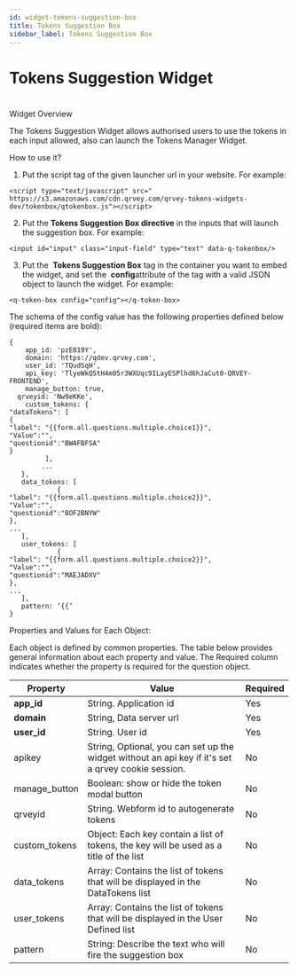 ```yaml
---
id: widget-tokens-suggestion-box
title: Tokens Suggestion Box
sidebar_label: Tokens Suggestion Box
---
```


# Tokens Suggestion Widget

#

Widget Overview

The Tokens Suggestion Widget allows authorised users to use the tokens in each input allowed, also can launch the Tokens Manager Widget.

How to use it?

1. Put the script tag of the given launcher url in your website. For example:

```
<script​ ​type="​text/javascript​" src="​https://s3.amazonaws.com/cdn.qrvey.com/qrvey-tokens-widgets-dev/tokenbox/qtokenbox.js​"></script>
```


2. Put the **Tokens Suggestion Box directive** in the inputs that will launch the suggestion box. For example:

```
<input id="input" class="input-field" type="text" data-q-tokenbox/>
```

3. Put the ​ **Tokens Suggestion Box** ​tag​ ​in the container you want to embed the widget, and set the ​ **config** ​attribute of the tag with a valid JSON object to launch the widget. For example:

```
<q-token-box config="config"></q-token-box>
```

The schema of the config value has the following properties defined below (required items are bold):

```
{ 
    app_id: ​'pzE019Y'​,
    domain: 'https://qdev.qrvey.com',
    user_id: ​'TQudSqH'​,
    api_key: 'TlyeWkQ5tH4m05r3WXUqc9ILayESPlhd6hJaCut0-QRVEY-FRONTEND',
    manage_button: true,
  qrveyid: 'Nw9eKKe',
    custom_tokens: {
"dataTokens": [ 
{
"label": "{{form.all.questions.multiple.choice1}}",
"Value":"",
"questionid":"BWAFBFSA"
}
 		 ],
		...
   },
   data_tokens: [
			{
"label": "{{form.all.questions.multiple.choice2}}",
"Value":"",
"questionid":"BOF2BNYW"
},
...
   ],
   user_tokens: [
			{
"label": "{{form.all.questions.multiple.choice2}}",
"Value":"",
"questionid":"MAEJADXV"
},
...
   ],
   pattern: ‘{{’
}
```

Properties and Values for Each Object:

Each object is defined by common properties. The table below provides general information about each property and value. The Required column indicates whether the property is required for the question object.

| **Property** | **Value** | **Required** |
| --- | --- | --- |
| **app\_id** | String. Application id | Yes |
| **domain** | String, Data server url | Yes |
| **user\_id** | String. User id | Yes |
| apikey | String, Optional, you can set up the widget without an api key if it&#39;s set a qrvey cookie session. | No |
| manage\_button | Boolean: show or hide the token modal button | No |
| qrveyid | String. Webform id to autogenerate tokens | No |
| custom\_tokens | Object: Each key contain a list of tokens, the key will be used as a title of the list | No |
| data\_tokens | Array: Contains the list of tokens that will be displayed in the DataTokens list | No |
| user\_tokens | Array: Contains the list of tokens that will be displayed in the User Defined  list | No |
| pattern | String: Describe the text who will fire the suggestion box | No |